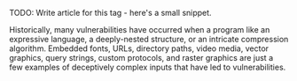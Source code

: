 TODO: Write article for this tag - here's a small snippet.

Historically, many vulnerabilities have occurred when a program like an expressive language, a deeply-nested structure, or an intricate compression algorithm. Embedded fonts, URLs, directory paths, video media, vector graphics, query strings, custom protocols, and raster graphics are just a few examples of
deceptively complex inputs that have led to vulnerabilities.
